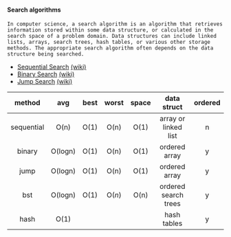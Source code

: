 
#### Search algorithms
```
In computer science, a search algorithm is an algorithm that retrieves information stored within some data structure, or calculated in the search space of a problem domain. Data structures can include linked lists, arrays, search trees, hash tables, or various other storage methods. The appropriate search algorithm often depends on the data structure being searched.
```

* [Sequential Search](https://github.com/kiddlu/oh-my-algorithm/blob/master/c/algorithm/search/sequential_search.c) [(wiki)](https://en.wikipedia.org/wiki/Linear_search)
* [Binary Search](https://github.com/kiddlu/oh-my-algorithm/blob/master/c/algorithm/search/binary_search.c) [(wiki)](https://en.wikipedia.org/wiki/Binary_search_algorithm)
* [Jump Search](https://github.com/kiddlu/oh-my-algorithm/blob/master/c/algorithm/search/jump_search.c) [(wiki)](https://en.wikipedia.org/wiki/Jump_search)





|   method   |   avg   | best | worst  | space |     data struct      | ordered |
| :--------: | :-----: | :--: | :----: | :---: | :------------------: | :-----: |
| sequential |  O(n)   | O(1) |  O(n)  | O(1)  | array or linked list |    n    |
|   binary   | O(logn) | O(1) |  O(n)  | O(1)  |    ordered array     |    y    |
|    jump    | O(logn) | O(1) |  O(n)  | O(1)  |    ordered array     |    y    |
|    bst     | O(logn) | O(1) | O(*n*) | O(n)  | ordered search trees |    y    |
|    hash    |  O(1)   |      |        |       |     hash tables      |    y    |

